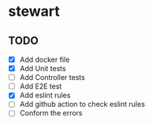 # stewart

## TODO

- [x] Add docker file
- [x] Add Unit tests
- [ ] Add Controller tests
- [ ] Add E2E test
- [x] Add eslint rules
- [ ] Add github action to check eslint rules
- [ ] Conform the errors
